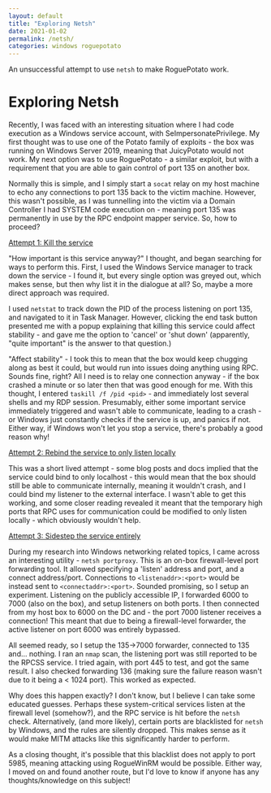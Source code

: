 ```yaml
---
layout: default
title: "Exploring Netsh"
date: 2021-01-02
permalink: /netsh/
categories: windows roguepotato
---
```


An unsuccessful attempt to use `netsh` to make RoguePotato work.
<!--more-->

# Exploring Netsh

Recently, I was faced with an interesting situation where I had code execution as a Windows service account, with SeImpersonatePrivilege. My first thought was to use one of the Potato family of exploits - the box was running on Windows Server 2019, meaning that JuicyPotato would not work. My next option was to use RoguePotato - a similar exploit, but with a requirement that you are able to gain control of port 135 on another box.

Normally this is simple, and I simply start a `socat` relay on my host machine to echo any connections to port 135 back to the victim machine. However, this wasn't possible, as I was tunnelling into the victim via a Domain Controller I had SYSTEM code execution on - meaning port 135 was permanently in use by the RPC endpoint mapper service. So, how to proceed?



<u>Attempt 1: Kill the service</u>

"How important is this service anyway?" I thought, and began searching for ways to perform this. First, I used the Windows Service manager to track down the service - I found it, but every single option was greyed out, which makes sense, but then why list it in the dialogue at all? So, maybe a more direct approach was required. 

I used `netstat` to track down the PID of the process listening on port 135, and navigated to it in Task Manager. However, clicking the end task button presented me with a popup explaining that killing this service could affect stability - and gave me the option to 'cancel' or 'shut down' (apparently, "quite important" is the answer to that question.)

"Affect stability" - I took this to mean that the box would keep chugging along as best it could, but would run into issues doing anything using RPC. Sounds fine, right? All I need is to relay one connection anyway - if the box crashed a minute or so later then that was good enough for me. With this thought, I entered `taskill /f /pid <pid>` - and immediately lost several shells and my RDP session. Presumably, either some important service immediately triggered and wasn't able to communicate, leading to a crash - or Windows just constantly checks if the service is up, and panics if not. Either way, if Windows won't let you stop a service, there's probably a good reason why!

<u>Attempt 2: Rebind the service to only listen locally</u>

This was a short lived attempt - some blog posts and docs implied that the service could bind to only localhost - this would mean that the box should still be able to communicate internally, meaning it wouldn't crash, and I could bind my listener to the external interface. I wasn't able to get this working, and some closer reading revealed it meant that the temporary high ports that RPC uses for communication could be modified to only listen locally - which obviously wouldn't help.

<u>Attempt 3: Sidestep the service entirely</u>

During my research into Windows networking related topics, I came across an interesting utility - `netsh portproxy`. This is an on-box firewall-level port forwarding tool. It allowed specifying a 'listen' address and port, and a connect address/port. Connections to `<listenaddr>:<port>` would be instead sent to `<connectaddr>:<port>`. Sounded promising, so I setup an experiment. Listening on the publicly accessible IP, I forwarded 6000 to 7000 (also on the box), and setup listeners on both ports. I then connected from my host box to 6000 on the DC and - the port 7000 listener receives a connection! This meant that due to being a firewall-level forwarder, the active listener on port 6000 was entirely bypassed.

All seemed ready, so I setup the 135->7000 forwarder, connected to 135 and... nothing. I ran an `nmap` scan, the listening port was still reported to be the RPCSS service. I tried again, with port 445 to test, and got the same result. I also checked forwarding 136 (making sure the failure reason wasn't due to it being a < 1024 port). This worked as expected.

Why does this happen exactly? I don't know, but I believe I can take some educated guesses. Perhaps these system-critical services listen at the firewall level (somehow?), and the RPC service is hit before the `netsh` check. Alternatively, (and more likely), certain ports are blacklisted for `netsh` by Windows, and the rules are silently dropped. This makes sense as it would make MITM attacks like this significantly harder to perform. 

As a closing thought, it's possible that this blacklist does not apply to port 5985, meaning attacking using RogueWinRM would be possible. Either way, I moved on and found another route, but I'd love to know if anyone has any thoughts/knowledge on this subject!
